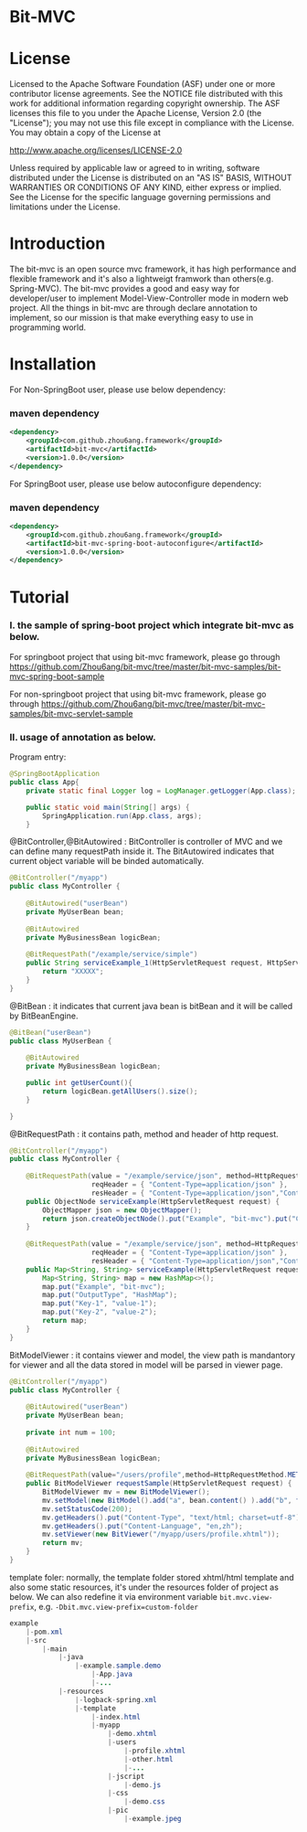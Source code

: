 Bit-MVC
=============

License
=======

Licensed to the Apache Software Foundation (ASF) under one
or more contributor license agreements. See the NOTICE file
distributed with this work for additional information
regarding copyright ownership. The ASF licenses this file
to you under the Apache License, Version 2.0 (the
"License"); you may not use this file except in compliance
with the License. You may obtain a copy of the License at

  http://www.apache.org/licenses/LICENSE-2.0

Unless required by applicable law or agreed to in writing,
software distributed under the License is distributed on an
"AS IS" BASIS, WITHOUT WARRANTIES OR CONDITIONS OF ANY
KIND, either express or implied. See the License for the
specific language governing permissions and limitations
under the License.

Introduction
============
The bit-mvc is an open source mvc framework, it has high 
performance and flexible framework and it's also a lightweigt 
framwork than others(e.g. Spring-MVC). The bit-mvc provides a good 
and easy way for developer/user to implement Model-View-Controller 
mode in modern web project. All the things in bit-mvc are through
declare annotation to implement, so our mission is that make everything 
easy to use in programming world.

Installation
============

For Non-SpringBoot user, please use below dependency:
### maven dependency
```xml
<dependency>
    <groupId>com.github.zhou6ang.framework</groupId>
    <artifactId>bit-mvc</artifactId>
    <version>1.0.0</version>
</dependency>
```

For SpringBoot user, please use below autoconfigure dependency:
### maven dependency
```xml
<dependency>
    <groupId>com.github.zhou6ang.framework</groupId>
    <artifactId>bit-mvc-spring-boot-autoconfigure</artifactId>
    <version>1.0.0</version>
</dependency>
```


Tutorial
=========
### I. the sample of spring-boot project which integrate bit-mvc as below.

For springboot project that using bit-mvc framework, please go through https://github.com/Zhou6ang/bit-mvc/tree/master/bit-mvc-samples/bit-mvc-spring-boot-sample

For non-springboot project that using bit-mvc framework, please go through https://github.com/Zhou6ang/bit-mvc/tree/master/bit-mvc-samples/bit-mvc-servlet-sample

### II. usage of annotation as below.

Program entry:
```java
@SpringBootApplication
public class App{
	private static final Logger log = LogManager.getLogger(App.class);

	public static void main(String[] args) {
		SpringApplication.run(App.class, args);
	}
```

@BitController,@BitAutowired : BitController is controller of MVC and we can define many requestPath inside it. The BitAutowired indicates that current object variable will be binded automatically.
```java
@BitController("/myapp")
public class MyController {
	
	@BitAutowired("userBean")
	private MyUserBean bean;
	
	@BitAutowired
	private MyBusinessBean logicBean;
	
	@BitRequestPath("/example/service/simple")
	public String serviceExample_1(HttpServletRequest request, HttpServletResponse response) {
		return "XXXXX";
	}
}
```


@BitBean : it indicates that current java bean is bitBean and it will be called by BitBeanEngine.
```java
@BitBean("userBean")
public class MyUserBean {
	
	@BitAutowired
	private MyBusinessBean logicBean;

	public int getUserCount(){
		return logicBean.getAllUsers().size();
	}

}
```

@BitRequestPath : it contains path, method and header of http request.
```java
@BitController("/myapp")
public class MyController {
	
	@BitRequestPath(value = "/example/service/json", method=HttpRequestMethod.METHOD_GET,
					reqHeader = { "Content-Type=application/json" }, 
					resHeader = { "Content-Type=application/json","Content-Language=en,zh" })
	public ObjectNode serviceExample(HttpServletRequest request) {
		ObjectMapper json = new ObjectMapper();
		return json.createObjectNode().put("Example", "bit-mvc").put("Content", "Hello BitMVC").put("Info", "others.");
	}
	
	@BitRequestPath(value = "/example/service/json", method=HttpRequestMethod.METHOD_POST,
					reqHeader = { "Content-Type=application/json" }, 
					resHeader = { "Content-Type=application/json","Content-Language=en,zh" })
	public Map<String, String> serviceExample(HttpServletRequest request, HttpServletResponse response) {
		Map<String, String> map = new HashMap<>();
		map.put("Example", "bit-mvc");
		map.put("OutputType", "HashMap");
		map.put("Key-1", "value-1");
		map.put("Key-2", "value-2");
		return map;
	}
}
```

BitModelViewer : it contains viewer and model, the view path is mandantory for viewer and all the data stored in model will be parsed in viewer page.
```java
@BitController("/myapp")
public class MyController {
	
	@BitAutowired("userBean")
	private MyUserBean bean;
	
	private int num = 100;
	
	@BitAutowired
	private MyBusinessBean logicBean;
	
	@BitRequestPath(value="/users/profile",method=HttpRequestMethod.METHOD_GET)
	public BitModelViewer requestSample(HttpServletRequest request) {
		BitModelViewer mv = new BitModelViewer();
		mv.setModel(new BitModel().add("a", bean.content() ).add("b", function(num,logicBean.getCount())).add("list", bean.getRank()));
		mv.setStatusCode(200);
		mv.getHeaders().put("Content-Type", "text/html; charset=utf-8");
		mv.getHeaders().put("Content-Language", "en,zh");
		mv.setViewer(new BitViewer("/myapp/users/profile.xhtml"));
		return mv;
	}
}
```

template foler: normally, the template folder stored xhtml/html template and also some static resources, it's under the resources folder of project as below. We can also redefine it via environment variable `bit.mvc.view-prefix`, e.g. `-Dbit.mvc.view-prefix=custom-folder`
```java
example
    |-pom.xml
    |-src
        |-main
            |-java
                |-example.sample.demo
                    |-App.java
                    |-...
            |-resources
                |-logback-spring.xml
                |-template
                    |-index.html
                    |-myapp
                        |-demo.xhtml
                        |-users
                            |-profile.xhtml
                            |-other.html
                            |-...
                        |-jscript
                            |-demo.js
                        |-css
                            |-demo.css
                        |-pic
                            |-example.jpeg
```